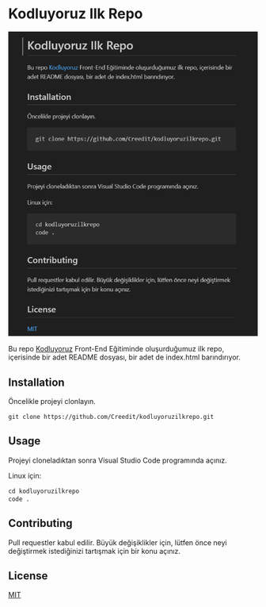 # Kodluyoruz Ilk Repo

![image](images/image.jpg)

Bu repo [Kodluyoruz](http://kodluyoruz.org) Front-End Eğitiminde oluşurduğumuz ilk repo, içerisinde bir adet README dosyası, bir adet de index.html barındırıyor.

## Installation

Öncelikle projeyi clonlayın.
```
git clone https://github.com/Creedit/kodluyoruzilkrepo.git
```

## Usage

Projeyi cloneladıktan sonra Visual Studio Code programında açınız.

Linux için:
```
cd kodluyoruzilkrepo
code .
```

## Contributing

Pull requestler kabul edilir. Büyük değişiklikler için, lütfen önce neyi değiştirmek istediğinizi tartışmak için bir konu açınız.

## License

[MIT](https://choosealicense.com/licenses/mit/)
